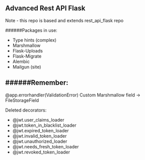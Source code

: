 ## Advanced Rest API Flask

Note - this repo is based and extends rest_api_flask repo

######Packages in use:
- Type hints (complex)
- Marshmallow
- Flask-Uploads
- Flask-Migrate
- Alembic
- Mailgun (site)


######Remember:
- 
@app.errorhandler(ValidationError)
Custom Marshmallow field -> FileStorageField

Deleted decorators:
 - @jwt.user_claims_loader
 - @jwt.token_in_blacklist_loader
 - @jwt.expired_token_loader
 - @jwt.invalid_token_loader
 - @jwt.unauthorized_loader
 - @jwt.needs_fresh_token_loader
 - @jwt.revoked_token_loader
